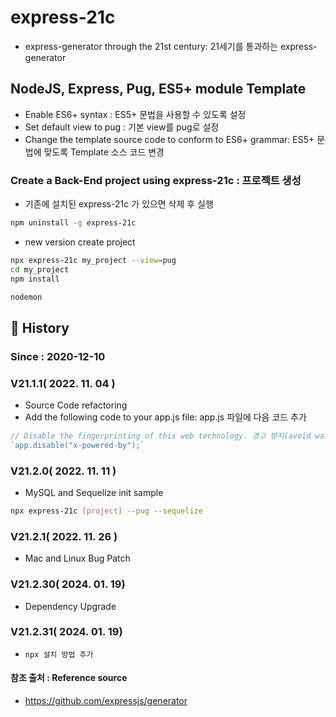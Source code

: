 # express-21c

- express-generator through the 21st century: 21세기를 통과하는 express-generator  
  
## NodeJS, Express, Pug, ES5+ module Template

- Enable ES6+ syntax : ES5+ 문법을 사용할 수 있도록 설정  
- Set default view to pug : 기본 view를 pug로 설정  
- Change the template source code to conform to ES6+ grammar: ES5+ 문법에 맞도록 Template 소스 코드 변경  

### Create a Back-End project using express-21c : 프로젝트 생성 
- 기존에 설치된 express-21c 가 있으면 삭제 후 실행
```sh
npm uninstall -g express-21c
```

- new version create project
```sh
npx express-21c my_project --view=pug 
cd my_project
npm install

nodemon
```

## :carousel_horse: History

### Since : 2020-12-10
### V21.1.1( 2022. 11. 04 )

- Source Code refactoring
- Add the following code to your app.js file: app.js 파일에 다음 코드 추가  
 
```js
// Disable the fingerprinting of this web technology. 경고 방지(avoid warning)  
`app.disable("x-powered-by");`
```   

### V21.2.0( 2022. 11. 11 )

- MySQL and Sequelize init sample
```sh
npx express-21c [project] --pug --sequelize
```

### V21.2.1( 2022. 11. 26 )

- Mac and Linux Bug Patch

### V21.2.30( 2024. 01. 19)

- Dependency Upgrade

### V21.2.31( 2024. 01. 19)

- `npx 설치 방법 추가`

#### 참조 출처 : Reference source

- <https://github.com/expressjs/generator>
